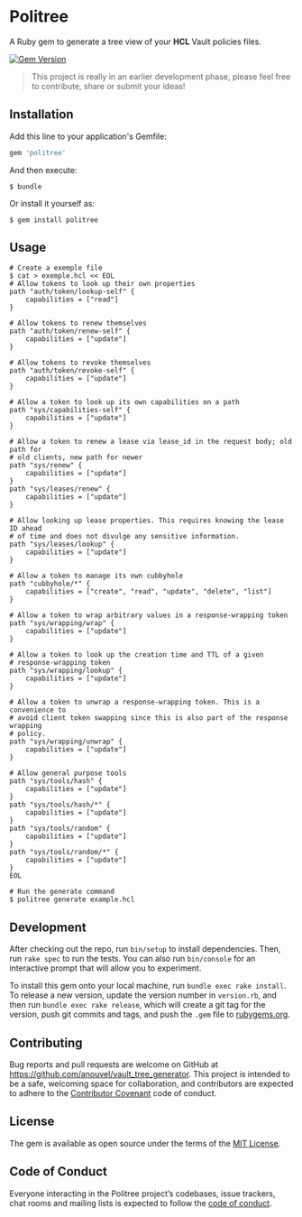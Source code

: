 # Politree

A Ruby gem to generate a tree view of your **HCL** Vault policies files.

[![Gem Version](https://badge.fury.io/rb/politree.svg)](https://badge.fury.io/rb/politree)

> This project is really in an earlier development phase, please feel free to
> contribute, share or submit your ideas!

## Installation

Add this line to your application's Gemfile:

```ruby
gem 'politree'
```

And then execute:

    $ bundle

Or install it yourself as:

    $ gem install politree

## Usage

```
# Create a exemple file
$ cat > exemple.hcl << EOL
# Allow tokens to look up their own properties
path "auth/token/lookup-self" {
    capabilities = ["read"]
}

# Allow tokens to renew themselves
path "auth/token/renew-self" {
    capabilities = ["update"]
}

# Allow tokens to revoke themselves
path "auth/token/revoke-self" {
    capabilities = ["update"]
}

# Allow a token to look up its own capabilities on a path
path "sys/capabilities-self" {
    capabilities = ["update"]
}

# Allow a token to renew a lease via lease_id in the request body; old path for
# old clients, new path for newer
path "sys/renew" {
    capabilities = ["update"]
}
path "sys/leases/renew" {
    capabilities = ["update"]
}

# Allow looking up lease properties. This requires knowing the lease ID ahead
# of time and does not divulge any sensitive information.
path "sys/leases/lookup" {
    capabilities = ["update"]
}

# Allow a token to manage its own cubbyhole
path "cubbyhole/*" {
    capabilities = ["create", "read", "update", "delete", "list"]
}

# Allow a token to wrap arbitrary values in a response-wrapping token
path "sys/wrapping/wrap" {
    capabilities = ["update"]
}

# Allow a token to look up the creation time and TTL of a given
# response-wrapping token
path "sys/wrapping/lookup" {
    capabilities = ["update"]
}

# Allow a token to unwrap a response-wrapping token. This is a convenience to
# avoid client token swapping since this is also part of the response wrapping
# policy.
path "sys/wrapping/unwrap" {
    capabilities = ["update"]
}

# Allow general purpose tools
path "sys/tools/hash" {
	capabilities = ["update"]
}
path "sys/tools/hash/*" {
	capabilities = ["update"]
}
path "sys/tools/random" {
	capabilities = ["update"]
}
path "sys/tools/random/*" {
	capabilities = ["update"]
}
EOL

# Run the generate command
$ politree generate example.hcl
```

## Development

After checking out the repo, run `bin/setup` to install dependencies. Then, run `rake spec` to run the tests. You can also run `bin/console` for an interactive prompt that will allow you to experiment.

To install this gem onto your local machine, run `bundle exec rake install`. To release a new version, update the version number in `version.rb`, and then run `bundle exec rake release`, which will create a git tag for the version, push git commits and tags, and push the `.gem` file to [rubygems.org](https://rubygems.org).

## Contributing

Bug reports and pull requests are welcome on GitHub at https://github.com/anouvel/vault_tree_generator. This project is intended to be a safe, welcoming space for collaboration, and contributors are expected to adhere to the [Contributor Covenant](http://contributor-covenant.org) code of conduct.

## License

The gem is available as open source under the terms of the [MIT License](https://opensource.org/licenses/MIT).

## Code of Conduct

Everyone interacting in the Politree project’s codebases, issue trackers, chat rooms and mailing lists is expected to follow the [code of conduct](https://github.com/anouvel/vault_tree_generator/blob/master/CODE_OF_CONDUCT.md).
